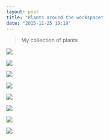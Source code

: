 ```yaml
---
layout: post
title: "Plants around the workspace"
date: "2015-11-25 19:19"
---
```


> My collection of plants

![](https://lh3.googleusercontent.com/oIZCcozK74gHQpE5FJ5ecKheBbNKa9PZXWk0gFITlrbbOLKLq4-Bkh5xeB82C9jr_4D30WzGwRlDtQHqTAp6d9vyS1l7AJ9RHoX5OWukrM6d4GL913WzB6bWaVAorKMWVlfKlkIwjC-Ok82HjJLs7aseLqCdAv-ZC69TLfo8b3owDfWAW6TijBuVahzIKAQCZtaXUtk7Ikxvb9QeavZuR_ZIeQL27vKcLhNzInIZqcG3KU_YpdgwAe6eGsvE1bZTHmwpd1rczOE14XiJ2uj-rtm626HpgkHk6REnVOScpL0OivNKo9uiQzMOdrMER1AzFccIhL-WycN2UgIxXvOrH4QstQHmN4RA0Sl3qhSbF-mKdqQLrdYElK2S9baOLCWr71DyyTvjteK1j-5iVHmteOLTzVilA8sh0DGf0UoZYNKu_kJuBJesR39sse5b1_azmDGveihkxuSBfQ9xoCoqlbDrcJg4GL7LVgemNl2qyqqIFfZQ3q3g-PCPcx1OLVJl49MWfdm-QnEfmp3x8m_8SDiip7ifU9FC1GIadH4AFUo=w660-h996-no)

![](https://lh3.googleusercontent.com/cSi04YFsYdWRpRxDGdXBcq9xTAsk6rfVzUhc8QjF8K_jF-xmdvZAakFK6aRvHSUya_gqUEmrcmGTJbTxqvZpyOSdGEoNFZEUJf6vXRR-jx1nF2d4yPu6-VakyM3qBJxsjFKReNNnSCKTowh5DqHxYtrWjPFZXUjtri1ArOpntr2XZQmILbaQIa0C7kmvQknDWi2OcV5v0v3EC_r5TU8LdBsZS2-i4KwwNOcOd4jqX1KHnmflu_SprR3syCzFtjsyH2qT9NRBWwXmEoHmfw6R2dbMlv5cgTWW3NIoQwnRPX2NucvJfdITVB8bSbnmdpZGwUUcd23whYpfk1QCTflnAqUPCnCKvc1pFTqY12K_fubOxyNhynaahDr46WiLA8uKNp4oN1YcPlCyQJnIhj0U0pqBDcP1ICOdfvYgbFH6biPnDHyJylomHvMg07SZpMNUv6BxukxnTxpec8DrBgOi4fMQmidZb28eVTunWOZyH_0GhVgvQdxdtdDF6wCx5mbIgpWXULfsX9nWOYffIXXg25MhcesjgWtV9dWeumWh29A=w1504-h997-no)

![](hhttps://lh3.googleusercontent.com/TVPwgBVXSvM5KE-0pZyAjPPE7GVnqTP7Kaxjjuj6p-NelBHdLdvDen2anct6Of6E9VCa_J_oOzG1JeJ7hMrzPF-6FSRZUpUiC5pKDL6jNN2jIBKIIYO6LdFTr6-LlDt_NtrWEVDlBXro_nJMD33pt32RvyR1d4aVWLZduNDye7jZas-5rY9-jxm1ShhQW_zUUh-isicagS_-GznpnmVUX0y4Sy1e3SYEsAYPPAG7ktB8AYubR2v-sOd9yd3cJ8UwwXlhv82Cg6nGh4YSVZrgB4kTZfSbVkTxNYxDk7gtq9egW0pYV9LPvwcReeKHCmqRMtxaw9LdHc36ev4TI5jLy7HncdBClQa8w5XgCbPH4MekpMV2xqpSvRbr5DGejhznPDLwlrs4I8giBLrWFKX1vtYKqI7uZkdGyfX1uMGy8ALWNffauJkXZq7Equpd4snAJGrsYO7ZNtEze1_TAG4w1JCNrv4d9qhducyY6hKpvlKeCrAB6ChaE3ZFnO-luRokyIC2sT1uXydSLH5cgMtkFCVQaI6Ou1kH-ZD2dH8NUB0=w1504-h997-no)

![](https://lh3.googleusercontent.com/C7sAevzsINAnTrZ2jeJwbCk2SNhAlqx7K2EEoKe6d6l4Wsu5TrkchAzqbJe3vY-Td0N4kXDbqpPu53NKJFe-hZvV7mTqYRiRgigpG86daH7OdLhUiZFkk4OIVoZ40CexTemcemVJ4BEcDNvFYlicXSgd2Yit8NHQIxsP3M6Ye_s-fhAdksqyGYBBDg2CYA0fkQCTbNaFDqkwN73xhmec2bmEtPpoYfP10eEANYJZH9obx1FdbA1RnzwKkwdZi9WIfml_g4hKsvm09jSzNzM4J00eto-Vxph79RePds2AjL97eFY46UfD6CysF4mmf-8gNeaswhMdJU3B8Jns73bfYDLUls2y7OD_1KhrpDhCpuUiccsCB9Q2VxRZWNKT6QhV-3yhCSdDEgjE7KAfbedEkLcbN_jbro3ncZqA7YSKCAmoNeULF_Ezun_6TvhnxFZ0Fd5BST_DPUSbOJdb1HlEGaMqyCHUzPhigrXVrE6LQOhCBgnVTnxX60mqR5huvB0KxASgq2wRnuP4nDQFT0Uwwd9GHCBAhldWaR0g8P3QdhQ=w1504-h997-no)

![](https://lh3.googleusercontent.com/Z2l-8alXms2PigvZ-OnjMEVpKzDsB-BOW_iEaEgd-lnXLPsWNrDbsl2l4CKgUSsADsNgrzMZiyzW3D1u0T5lWnfPMtQQ1G_O2IOo4oYIqdYO1jQLGnSxF7NPThDICzzFnRwIXo2f1nzg2u8bgdcvducOHPf4PEHVvZHSW_WRbejeIGE4coUb5FyCxmSDvuZHcxOCDHmGI8eTTPJxNsV1tdpbNa2AU4ps0wBdAIT64B8sOwIwhpXkAA5oV-I4wWrJk7vIacPl4pr6-T0xCmvQVmwGwloWoNu8Z0G_HhWZP99rxO5jctHzYm7DNgZF4zQaLb9qrWvLwN6ArPVdIMjHP5ZLxvrpS3Vb1A4VdXrw3vIz9ecls_b8JLWfa0C-cw7Ouio7SErIcEb1QyL0IG_u-Ikd99UR7AlG3PUZpnUOvnJZJUPah0bjP6cUBUaCDY73toc5YmszCtkoKsfXTdArGwPmCrD6awgxmr_OV4GSgVc18kqCTDSDP7vfiG5JHcZyBu67UfkbDq_TnPaJafGAXzi6Of4XgXz-IyKzC9MtDJA=w660-h996-no)

![](https://lh3.googleusercontent.com/y25ArCwcseH4Yd0T8GnXHOKtAAtVwVQLuJFlq072LB3gh-NJOrGZ196QM6KHh4HstkNKnoF0usklVuqb_ULfym_kWsf4JWUTfzNPhf_Wd6NeyQZ0EaI1U1OP8U3Dlt7NI69z6WZPPIpaD_HvT33tDsxBkxoiODj8uaznhNfhNB5TIu97My1aJBsOA9x6ZFNC7txXXr0KPHYuaUm_3kt2RJiSuPxtsEQDuMk04KA826AUvXg0IRtR6fTLmVrUI9Fo1bgCHybiil1iZzAFiUodvI_WCWq0zKEjisH-L_mKuAwSsMZhNJBa9BCryqhD21jbi9eyQ0trnAFL8er5lUiavvzmVU8zaDtPGyX7UZUa2ZVYTwboxRUiIfrWyU8ySrtymtogwOI3xFUcbLYCbM19LbK2OZrcq-XE-YFmX78cc24uLEXe0DYXN938hAkFNu_cze0iLCTY6lgaPT215Nfd42BWR7nytlJ0oD1cLCVUjht2oDvb82_vCuZTR_1p5NoUK-QzNzafI4QB50FwRQyBQJ8CXr5sY8iihJQ6046ZeWE=w1504-h997-no)

![](https://lh3.googleusercontent.com/yKpqFOrl-EbzC-i-I2emizRznLIhvlLDxUsOHapMgTE3yEIQ1HSl1nrRGl-F-URBJqRVwrip-vVBNIj8FzPVQa-YPf2LXBAuJXklHGG-6buG5pTgO1JNVK-g3r0N6T_S3OXQz-SuDn3e4XaN9yFaSqIjzycFcdlfcjQnJPI5izRz-BZVtsFt6zFYQaypsmfIRUDDNGXJmpO4JotIQXDdQTMk2JdTynR55Whrs2YXmYALZs8WF0FsHnjxS52jkGavsnKspwiUs5AojKm2WH2NAxReoUb3UYwIQPlqJoG3bNI5ZpkM8avArFbUPGikkI7VEfk1EH8QKesjm21jOlhBU0FMNiL04p02p7YAV6Pgxs4oSiYXYoxQDGSo9EPUwRTtatgTEuHJZgqe7BD7qvq5YVY2leXKDDJdbks9HrIjq0GWIHq8M-AVx-I02u0S4r5vR-JQmE0p0QbUUTt54z9QvNnaZ35L0rRCdbuB9xmMuc29fwL8QbBmJF9asT1enp2HgmnjvN7TxeJkEwyTW_pOX82C4dVLm2WwES5MofQmBL4=w1504-h997-no)

![](https://lh3.googleusercontent.com/t-PocyzPU92oDgNHZKLI0Da1Nckzlsv676TBHuS-2EOpME--czpr9HbiW4x2lRCO_l0c_i0-8ZntmW4M_4BEKUxwZ9UoWSQQhZWKPqssAP6rolqvODsFFqTFTSMr4WJH3weVmnCbXJuNev3_BtLSJR1yk-gXfnyYSyP3IUWj6uXjVsJstRRnZiNb48hO0-3T52A63-j4bMhoN9gIvpcEE3Yzvwtv1Vk-APWjunT2APEKr4bpI1rq-n9bavsF-veXJdBlt5TLYBOjDzqHZgHpSsKANBDyIy79WERWShgUQwc8x7aF4KkBjF3JbpkcTwNosmyXPaIb3HYcQC4COBYxCt80P1DjM8u4Ekf0UBbYxEkuAa_Hz5CkPeBdC0zty653BAwpiLq4xdpP_dVuZKL5hbNS2MdBEXmxLI-1meZ2oCYS_qcFPC-55Ua_okaFVQCyQFAYR56aaisGLboVPW_nmvW9sMROfgQaBYDBCObqv6cR3p5qVjT8fz1MeA9kGgO2mpsGC3WUAwmKqHoMGxcjWx0Kv8Zv93wXk7NhO1uDOAM=w1504-h997-no)
